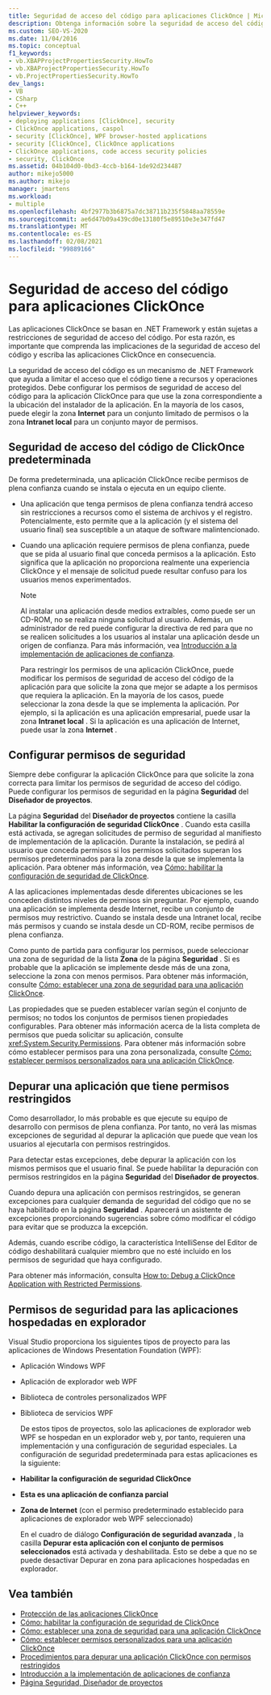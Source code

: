 ```yaml
---
title: Seguridad de acceso del código para aplicaciones ClickOnce | Microsoft Docs
description: Obtenga información sobre la seguridad de acceso del código para aplicaciones ClickOnce y cómo configurar los permisos de seguridad de acceso del código.
ms.custom: SEO-VS-2020
ms.date: 11/04/2016
ms.topic: conceptual
f1_keywords:
- vb.XBAPProjectPropertiesSecurity.HowTo
- vb.XBAProjectPropertiesSecurity.HowTo
- vb.ProjectPropertiesSecurity.HowTo
dev_langs:
- VB
- CSharp
- C++
helpviewer_keywords:
- deploying applications [ClickOnce], security
- ClickOnce applications, caspol
- security [ClickOnce], WPF browser-hosted applications
- security [ClickOnce], ClickOnce applications
- ClickOnce applications, code access security policies
- security, ClickOnce
ms.assetid: 04b104d0-0bd3-4ccb-b164-1de92d234487
author: mikejo5000
ms.author: mikejo
manager: jmartens
ms.workload:
- multiple
ms.openlocfilehash: 4bf2977b3b6875a7dc38711b235f5848aa78559e
ms.sourcegitcommit: ae6d47b09a439cd0e13180f5e89510e3e347fd47
ms.translationtype: MT
ms.contentlocale: es-ES
ms.lasthandoff: 02/08/2021
ms.locfileid: "99889166"
---
```

# <a name="code-access-security-for-clickonce-applications"></a>Seguridad de acceso del código para aplicaciones ClickOnce
Las aplicaciones ClickOnce se basan en .NET Framework y están sujetas a restricciones de seguridad de acceso del código. Por esta razón, es importante que comprenda las implicaciones de la seguridad de acceso del código y escriba las aplicaciones ClickOnce en consecuencia.

 La seguridad de acceso del código es un mecanismo de .NET Framework que ayuda a limitar el acceso que el código tiene a recursos y operaciones protegidos. Debe configurar los permisos de seguridad de acceso del código para la aplicación ClickOnce para que use la zona correspondiente a la ubicación del instalador de la aplicación. En la mayoría de los casos, puede elegir la zona **Internet** para un conjunto limitado de permisos o la zona **Intranet local** para un conjunto mayor de permisos.

## <a name="default-clickonce-code-access-security"></a>Seguridad de acceso del código de ClickOnce predeterminada
 De forma predeterminada, una aplicación ClickOnce recibe permisos de plena confianza cuando se instala o ejecuta en un equipo cliente.

- Una aplicación que tenga permisos de plena confianza tendrá acceso sin restricciones a recursos como el sistema de archivos y el registro. Potencialmente, esto permite que a la aplicación (y el sistema del usuario final) sea susceptible a un ataque de software malintencionado.

- Cuando una aplicación requiere permisos de plena confianza, puede que se pida al usuario final que conceda permisos a la aplicación. Esto significa que la aplicación no proporciona realmente una experiencia ClickOnce y el mensaje de solicitud puede resultar confuso para los usuarios menos experimentados.

  > [!NOTE]
  > Al instalar una aplicación desde medios extraíbles, como puede ser un CD-ROM, no se realiza ninguna solicitud al usuario. Además, un administrador de red puede configurar la directiva de red para que no se realicen solicitudes a los usuarios al instalar una aplicación desde un origen de confianza. Para más información, vea [Introducción a la implementación de aplicaciones de confianza](../deployment/trusted-application-deployment-overview.md).

  Para restringir los permisos de una aplicación ClickOnce, puede modificar los permisos de seguridad de acceso del código de la aplicación para que solicite la zona que mejor se adapte a los permisos que requiera la aplicación. En la mayoría de los casos, puede seleccionar la zona desde la que se implementa la aplicación. Por ejemplo, si la aplicación es una aplicación empresarial, puede usar la zona **Intranet local** . Si la aplicación es una aplicación de Internet, puede usar la zona **Internet** .

## <a name="configure-security-permissions"></a>Configurar permisos de seguridad
 Siempre debe configurar la aplicación ClickOnce para que solicite la zona correcta para limitar los permisos de seguridad de acceso del código. Puede configurar los permisos de seguridad en la página **Seguridad** del **Diseñador de proyectos**.

 La página **Seguridad** del **Diseñador de proyectos** contiene la casilla **Habilitar la configuración de seguridad ClickOnce** . Cuando esta casilla está activada, se agregan solicitudes de permiso de seguridad al manifiesto de implementación de la aplicación. Durante la instalación, se pedirá al usuario que conceda permisos si los permisos solicitados superan los permisos predeterminados para la zona desde la que se implementa la aplicación. Para obtener más información, vea [Cómo: habilitar la configuración de seguridad de ClickOnce](../deployment/how-to-enable-clickonce-security-settings.md).

 A las aplicaciones implementadas desde diferentes ubicaciones se les conceden distintos niveles de permisos sin preguntar. Por ejemplo, cuando una aplicación se implementa desde Internet, recibe un conjunto de permisos muy restrictivo. Cuando se instala desde una Intranet local, recibe más permisos y cuando se instala desde un CD-ROM, recibe permisos de plena confianza.

 Como punto de partida para configurar los permisos, puede seleccionar una zona de seguridad de la lista **Zona** de la página **Seguridad** . Si es probable que la aplicación se implemente desde más de una zona, seleccione la zona con menos permisos. Para obtener más información, consulte [Cómo: establecer una zona de seguridad para una aplicación ClickOnce](../deployment/how-to-set-a-security-zone-for-a-clickonce-application.md).

 Las propiedades que se pueden establecer varían según el conjunto de permisos; no todos los conjuntos de permisos tienen propiedades configurables. Para obtener más información acerca de la lista completa de permisos que pueda solicitar su aplicación, consulte <xref:System.Security.Permissions>. Para obtener más información sobre cómo establecer permisos para una zona personalizada, consulte [Cómo: establecer permisos personalizados para una aplicación ClickOnce](../deployment/how-to-set-custom-permissions-for-a-clickonce-application.md).

## <a name="debug-an-application-that-has-restricted-permissions"></a>Depurar una aplicación que tiene permisos restringidos
 Como desarrollador, lo más probable es que ejecute su equipo de desarrollo con permisos de plena confianza. Por tanto, no verá las mismas excepciones de seguridad al depurar la aplicación que puede que vean los usuarios al ejecutarla con permisos restringidos.

 Para detectar estas excepciones, debe depurar la aplicación con los mismos permisos que el usuario final. Se puede habilitar la depuración con permisos restringidos en la página **Seguridad** del **Diseñador de proyectos**.

 Cuando depura una aplicación con permisos restringidos, se generan excepciones para cualquier demanda de seguridad del código que no se haya habilitado en la página **Seguridad** . Aparecerá un asistente de excepciones proporcionando sugerencias sobre cómo modificar el código para evitar que se produzca la excepción.

 Además, cuando escribe código, la característica IntelliSense del Editor de código deshabilitará cualquier miembro que no esté incluido en los permisos de seguridad que haya configurado.

 Para obtener más información, consulta [How to: Debug a ClickOnce Application with Restricted Permissions](securing-clickonce-applications.md).

## <a name="security-permissions-for-browser-hosted-applications"></a>Permisos de seguridad para las aplicaciones hospedadas en explorador
 Visual Studio proporciona los siguientes tipos de proyecto para las aplicaciones de Windows Presentation Foundation (WPF):

- Aplicación Windows WPF

- Aplicación de explorador web WPF

- Biblioteca de controles personalizados WPF

- Biblioteca de servicios WPF

  De estos tipos de proyectos, solo las aplicaciones de explorador web WPF se hospedan en un explorador web y, por tanto, requieren una implementación y una configuración de seguridad especiales. La configuración de seguridad predeterminada para estas aplicaciones es la siguiente:

- **Habilitar la configuración de seguridad ClickOnce**

- **Esta es una aplicación de confianza parcial**

- **Zona de Internet** (con el permiso predeterminado establecido para aplicaciones de explorador web WPF seleccionado)

  En el cuadro de diálogo **Configuración de seguridad avanzada** , la casilla **Depurar esta aplicación con el conjunto de permisos seleccionados** está activada y deshabilitada. Esto se debe a que no se puede desactivar Depurar en zona para aplicaciones hospedadas en explorador.

## <a name="see-also"></a>Vea también
- [Protección de las aplicaciones ClickOnce](../deployment/securing-clickonce-applications.md)
- [Cómo: habilitar la configuración de seguridad de ClickOnce](../deployment/how-to-enable-clickonce-security-settings.md)
- [Cómo: establecer una zona de seguridad para una aplicación ClickOnce](../deployment/how-to-set-a-security-zone-for-a-clickonce-application.md)
- [Cómo: establecer permisos personalizados para una aplicación ClickOnce](../deployment/how-to-set-custom-permissions-for-a-clickonce-application.md)
- [Procedimientos para depurar una aplicación ClickOnce con permisos restringidos](securing-clickonce-applications.md)
- [Introducción a la implementación de aplicaciones de confianza](../deployment/trusted-application-deployment-overview.md)
- [Página Seguridad, Diseñador de proyectos](../ide/reference/security-page-project-designer.md)